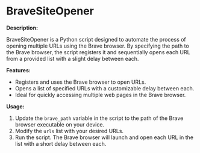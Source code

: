 # BraveSiteOpener

**Description:**

BraveSiteOpener is a Python script designed to automate the process of opening multiple URLs using the Brave browser. By specifying the path to the Brave browser, the script registers it and sequentially opens each URL from a provided list with a slight delay between each.

**Features:**
- Registers and uses the Brave browser to open URLs.
- Opens a list of specified URLs with a customizable delay between each.
- Ideal for quickly accessing multiple web pages in the Brave browser.

**Usage:**
1. Update the `brave_path` variable in the script to the path of the Brave browser executable on your device.
2. Modify the `urls` list with your desired URLs.
3. Run the script. The Brave browser will launch and open each URL in the list with a short delay between each.